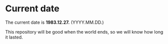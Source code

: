 # Current date

The current date is **1983.12.27.** (YYYY.MM.DD.)

This repository will be good when the world ends, so we will know how long it lasted.